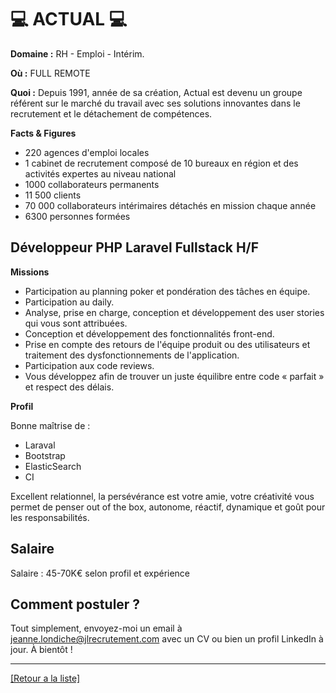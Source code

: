 # 💻 ACTUAL 💻

**Domaine :** RH - Emploi - Intérim.

**Où :** FULL REMOTE

**Quoi :** Depuis 1991, année de sa création, Actual est devenu un groupe référent sur le marché du travail avec ses solutions innovantes dans le recrutement et le détachement de compétences.

**Facts & Figures**

* 220 agences d'emploi locales
* 1 cabinet de recrutement composé de 10 bureaux en région et des activités expertes au niveau national
* 1000 collaborateurs permanents
* 11 500 clients
* 70 000 collaborateurs intérimaires détachés en mission chaque année
* 6300 personnes formées

## Développeur PHP Laravel Fullstack H/F

**Missions**

* Participation au planning poker et pondération des tâches en équipe.
* Participation au daily.
* Analyse, prise en charge, conception et développement des user stories qui vous sont attribuées.
* Conception et développement des fonctionnalités front-end.
* Prise en compte des retours de l'équipe produit ou des utilisateurs et traitement des dysfonctionnements de l'application.
* Participation aux code reviews.
* Vous développez afin de trouver un juste équilibre entre code « parfait » et respect des délais.

**Profil**

Bonne maîtrise de :

- Laraval
- Bootstrap
- ElasticSearch
- CI

Excellent relationnel, la persévérance est votre amie, votre créativité vous permet de penser out of the box, autonome, réactif, dynamique et goût pour les responsabilités.

## Salaire

Salaire : 45-70K€ selon profil et expérience

## Comment postuler ?

Tout simplement, envoyez-moi un email à jeanne.londiche@jlrecrutement.com avec un CV ou bien un profil LinkedIn à jour. À bientôt ! 

----
<a href="https://github.com/jlondiche/job-board-php/blob/master/README.md">[Retour a la liste]</a>